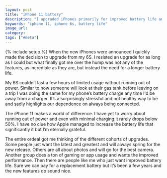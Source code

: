 ```yaml
---
layout: post
title: "iPhone 11 battery"
description: "I upgraded iPhones primarily for improved battery life and it's been great."
keywords: "iphone 11, iphone 6s, battery life"
image_url:
category:
tags: ["#meta"]
---
```

{% include setup %}
When the new iPhones were announced I quickly made the decision to upgrade from my 6S. I resisted an upgrade for as long as I could but what finally got me over the hump was not any of the features, as incredible as they are, but instead the need for a longer battery life.

My 6S couldn’t last a few hours of limited usage without running out of power. Similar to how someone will look at their gas tank before leaving on a trip I was doing the same for my phone’s battery charge any time I'd be away from a charger. It’s a surprisingly stressful and not healthy way to be and sadly highlights our dependence on always being connected.

The iPhone 11 makes a world of difference. I have yet to worry about running out of power and even with minimal charging it rarely drops below 50%. I have no clue how Apple managed to increase the battery life that significantly it but I’m eternally grateful.

The entire ordeal got me thinking of the different cohorts of upgrades. Some people just want the latest and greatest and will always spring for the new release. Others are all about photos and will go for the best camera. Another group does a ton of gaming or app usage and wants the improved performance. Then there are people like me who just want improved battery life. Sure we can pay for a replacement battery but it’s been a few years and the new features do sound nice.
